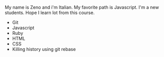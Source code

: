 My name is Zeno and i'm Italian.
My favorite path is Javascript.
I'm a new students. Hope I learn lot from this course.

* Git
* Javascript
* Ruby
* HTML
* CSS
* Killing history using git rebase
